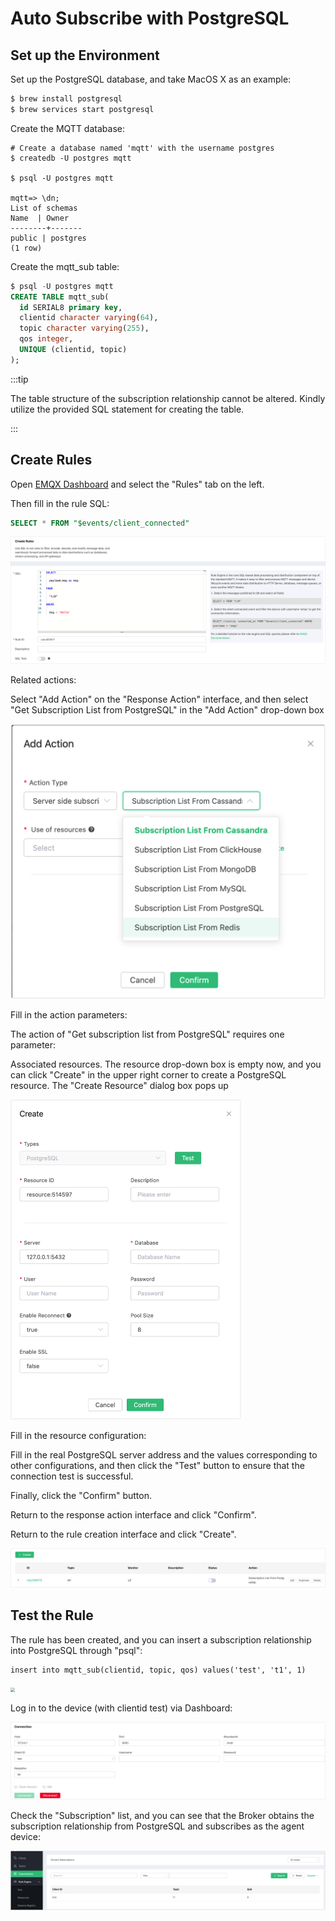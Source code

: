 # Auto Subscribe with PostgreSQL 

## Set up the Environment

Set up the PostgreSQL database, and take MacOS X as an example:

```bash
$ brew install postgresql
$ brew services start postgresql
```

Create the MQTT database:

```
# Create a database named 'mqtt' with the username postgres
$ createdb -U postgres mqtt

$ psql -U postgres mqtt

mqtt=> \dn;
List of schemas
Name  | Owner
--------+-------
public | postgres
(1 row)
```

Create the mqtt_sub table:

```sql
$ psql -U postgres mqtt
CREATE TABLE mqtt_sub(
  id SERIAL8 primary key,
  clientid character varying(64),
  topic character varying(255),
  qos integer,
  UNIQUE (clientid, topic)
);
```

:::tip

The table structure of the subscription relationship cannot be altered. Kindly utilize the provided SQL statement for creating the table.

:::

## Create Rules

Open [EMQX Dashboard](http://127.0.0.1:18083/#/rules) and select the "Rules" tab on the left.

Then fill in the rule SQL:

```sql
SELECT * FROM "$events/client_connected"
```

<img src="./assets/rule-engine/redis_sub_1.png" alt="image-20230523152321040" style="zoom:50%;" />

Related actions:

Select "Add Action" on the "Response Action" interface, and then select "Get Subscription List from PostgreSQL" in the "Add Action" drop-down box

<img src="./assets/rule-engine/redis_add_sub.png" alt="image-20230523152508102" style="zoom:50%;" />

Fill in the action parameters:

The action of "Get subscription list from PostgreSQL" requires one parameter:

Associated resources. The resource drop-down box is empty now, and you can click "Create" in the upper right corner to create a PostgreSQL resource. The "Create Resource" dialog box pops up

<img src="./assets/rule-engine/postgresql-resource.png" alt="image-20230523155024546" style="zoom:50%;" />

Fill in the resource configuration:

Fill in the real PostgreSQL server address and the values corresponding to other configurations, and then click the "Test" button to ensure that the connection test is successful.

Finally, click the "Confirm" button.

Return to the response action interface and click "Confirm".

Return to the rule creation interface and click "Create".

![image-20230523155236136](./assets/rule-engine/postgresql-sub-rule.png)

## Test the Rule

The rule has been created, and you can insert a subscription relationship into PostgreSQL through "psql":

```
insert into mqtt_sub(clientid, topic, qos) values('test', 't1', 1)
```

<img src="./assets/rule-engine/pg_sub_08.png" style="zoom:43%;" />

Log in to the device (with clientid test) via Dashboard:

![image-20230523153725483](./assets/rule-engine/redis_sub_9.png)

Check the "Subscription" list, and you can see that the Broker obtains the subscription relationship from PostgreSQL and subscribes as the agent device:

![image-20230523153908018](./assets/rule-engine/redis_sub_10.png)
